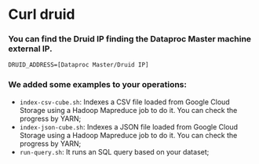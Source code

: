 # Curl druid

### You can find the Druid IP finding the Dataproc Master machine external IP.

    DRUID_ADDRESS=[Dataproc Master/Druid IP]


### We added some examples to your operations:

- <code>index-csv-cube.sh</code>: Indexes a CSV file loaded from Google Cloud Storage using a Hadoop Mapreduce job to do it. You can check the progress by YARN;
- <code>index-json-cube.sh</code>: Indexes a JSON file loaded from Google Cloud Storage using a Hadoop Mapreduce job to do it. You can check the progress by YARN;
- <code>run-query.sh</code>: It runs an SQL query based on your dataset;